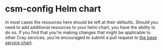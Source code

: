 # csm-config Helm chart

In most cases the resources here should be left at their defaults. Should you need to add additional resources to your helm chart, you have the ability to do so. If you find that you're making changes that might be applicable to other Cray services, you're encouraged to submit a pull request to [the base service chart](https://github.com/Cray-HPE/base-charts/blob/master/kubernetes/cray-service).
